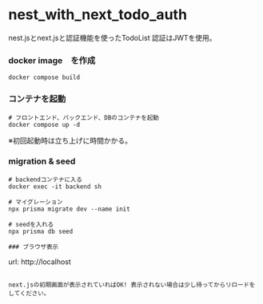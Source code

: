 # nest_with_next_todo_auth
nest.jsとnext.jsと認証機能を使ったTodoList
認証はJWTを使用。

### docker image　を作成
```
docker compose build
```

### コンテナを起動
```
# フロントエンド、バックエンド、DBのコンテナを起動
docker compose up -d
```
※初回起動時は立ち上げに時間かかる。

### migration & seed
```
# backendコンテナに入る
docker exec -it backend sh

# マイグレーション
npx prisma migrate dev --name init

# seedを入れる
npx prisma db seed

### ブラウザ表示
```
url: http://localhost
```

next.jsの初期画面が表示されていればOK! 表示されない場合は少し待ってからリロードをしてください。
